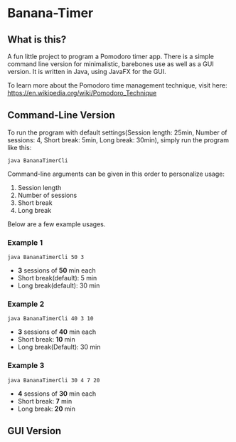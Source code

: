 # Banana-Timer

## What is this?
A fun little project to program a Pomodoro timer app. There is a simple command line version for minimalistic, barebones use as well as a GUI version. It is written in Java, using JavaFX for the GUI.

To learn more about the Pomodoro time management technique, visit here: https://en.wikipedia.org/wiki/Pomodoro_Technique

## Command-Line Version
To run the program with default settings(Session length: 25min, Number of sessions: 4, Short break: 5min, Long break: 30min), simply run the program like this:

	java BananaTimerCli

Command-line arguments can be given in this order to personalize usage: 
1. Session length
2. Number of sessions
3. Short break
4. Long break

Below are a few example usages.

### Example 1

	java BananaTimerCli 50 3

* **3** sessions of **50** min each
* Short break(default): 5 min
* Long break(default): 30 min

### Example 2

	java BananaTimerCli 40 3 10

* **3** sessions of **40** min each
* Short break: **10** min
* Long break(Default): 30 min

### Example 3

	java BananaTimerCli 30 4 7 20

* **4** sessions of **30** min each
* Short break: **7** min
* Long break: **20** min

## GUI Version
